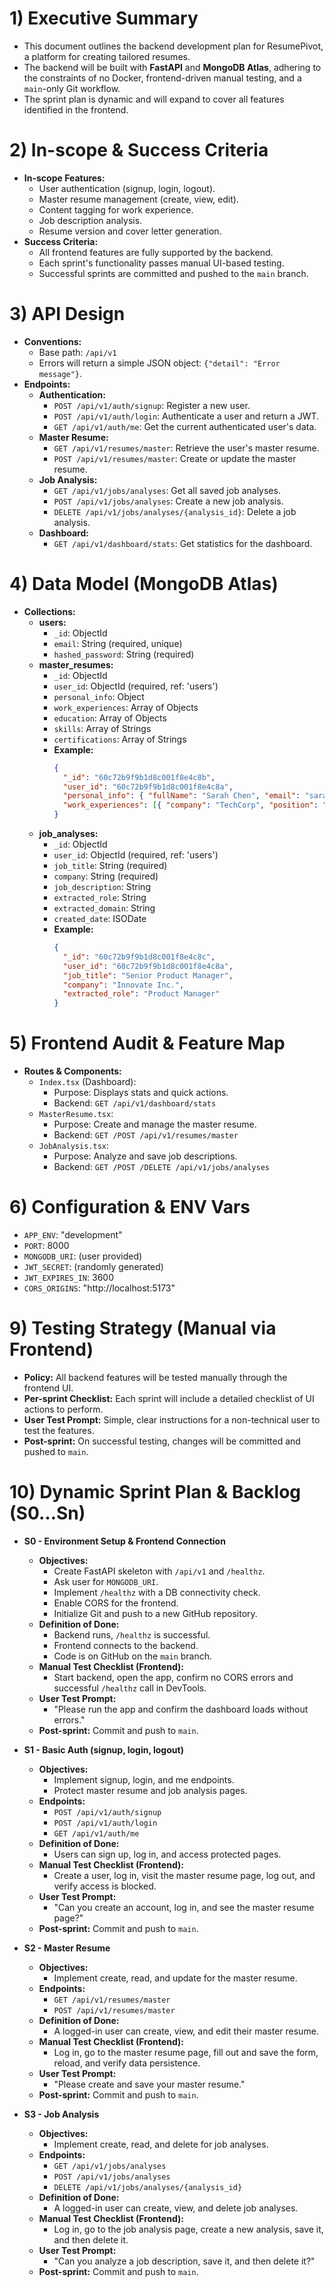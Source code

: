 # 1) Executive Summary
- This document outlines the backend development plan for ResumePivot, a platform for creating tailored resumes.
- The backend will be built with **FastAPI** and **MongoDB Atlas**, adhering to the constraints of no Docker, frontend-driven manual testing, and a `main`-only Git workflow.
- The sprint plan is dynamic and will expand to cover all features identified in the frontend.

# 2) In-scope & Success Criteria
- **In-scope Features:**
  - User authentication (signup, login, logout).
  - Master resume management (create, view, edit).
  - Content tagging for work experience.
  - Job description analysis.
  - Resume version and cover letter generation.
- **Success Criteria:**
  - All frontend features are fully supported by the backend.
  - Each sprint's functionality passes manual UI-based testing.
  - Successful sprints are committed and pushed to the `main` branch.

# 3) API Design
- **Conventions:**
  - Base path: `/api/v1`
  - Errors will return a simple JSON object: `{"detail": "Error message"}`.
- **Endpoints:**
  - **Authentication:**
    - `POST /api/v1/auth/signup`: Register a new user.
    - `POST /api/v1/auth/login`: Authenticate a user and return a JWT.
    - `GET /api/v1/auth/me`: Get the current authenticated user's data.
  - **Master Resume:**
    - `GET /api/v1/resumes/master`: Retrieve the user's master resume.
    - `POST /api/v1/resumes/master`: Create or update the master resume.
  - **Job Analysis:**
    - `GET /api/v1/jobs/analyses`: Get all saved job analyses.
    - `POST /api/v1/jobs/analyses`: Create a new job analysis.
    - `DELETE /api/v1/jobs/analyses/{analysis_id}`: Delete a job analysis.
  - **Dashboard:**
    - `GET /api/v1/dashboard/stats`: Get statistics for the dashboard.

# 4) Data Model (MongoDB Atlas)
- **Collections:**
  - **users:**
    - `_id`: ObjectId
    - `email`: String (required, unique)
    - `hashed_password`: String (required)
  - **master_resumes:**
    - `_id`: ObjectId
    - `user_id`: ObjectId (required, ref: 'users')
    - `personal_info`: Object
    - `work_experiences`: Array of Objects
    - `education`: Array of Objects
    - `skills`: Array of Strings
    - `certifications`: Array of Strings
    - **Example:**
      ```json
      {
        "_id": "60c72b9f9b1d8c001f8e4c8b",
        "user_id": "60c72b9f9b1d8c001f8e4c8a",
        "personal_info": { "fullName": "Sarah Chen", "email": "sarah.chen@example.com" },
        "work_experiences": [{ "company": "TechCorp", "position": "Product Manager", "tags": ["Product Manager", "SaaS"] }]
      }
      ```
  - **job_analyses:**
    - `_id`: ObjectId
    - `user_id`: ObjectId (required, ref: 'users')
    - `job_title`: String (required)
    - `company`: String (required)
    - `job_description`: String
    - `extracted_role`: String
    - `extracted_domain`: String
    - `created_date`: ISODate
    - **Example:**
      ```json
      {
        "_id": "60c72b9f9b1d8c001f8e4c8c",
        "user_id": "60c72b9f9b1d8c001f8e4c8a",
        "job_title": "Senior Product Manager",
        "company": "Innovate Inc.",
        "extracted_role": "Product Manager"
      }
      ```

# 5) Frontend Audit & Feature Map
- **Routes & Components:**
  - `Index.tsx` (Dashboard):
    - Purpose: Displays stats and quick actions.
    - Backend: `GET /api/v1/dashboard/stats`
  - `MasterResume.tsx`:
    - Purpose: Create and manage the master resume.
    - Backend: `GET /POST /api/v1/resumes/master`
  - `JobAnalysis.tsx`:
    - Purpose: Analyze and save job descriptions.
    - Backend: `GET /POST /DELETE /api/v1/jobs/analyses`

# 6) Configuration & ENV Vars
- `APP_ENV`: "development"
- `PORT`: 8000
- `MONGODB_URI`: (user provided)
- `JWT_SECRET`: (randomly generated)
- `JWT_EXPIRES_IN`: 3600
- `CORS_ORIGINS`: "http://localhost:5173"

# 9) Testing Strategy (Manual via Frontend)
- **Policy:** All backend features will be tested manually through the frontend UI.
- **Per-sprint Checklist:** Each sprint will include a detailed checklist of UI actions to perform.
- **User Test Prompt:** Simple, clear instructions for a non-technical user to test the features.
- **Post-sprint:** On successful testing, changes will be committed and pushed to `main`.

# 10) Dynamic Sprint Plan & Backlog (S0…Sn)
- **S0 - Environment Setup & Frontend Connection**
  - **Objectives:**
    - Create FastAPI skeleton with `/api/v1` and `/healthz`.
    - Ask user for `MONGODB_URI`.
    - Implement `/healthz` with a DB connectivity check.
    - Enable CORS for the frontend.
    - Initialize Git and push to a new GitHub repository.
  - **Definition of Done:**
    - Backend runs, `/healthz` is successful.
    - Frontend connects to the backend.
    - Code is on GitHub on the `main` branch.
  - **Manual Test Checklist (Frontend):**
    - Start backend, open the app, confirm no CORS errors and successful `/healthz` call in DevTools.
  - **User Test Prompt:**
    - "Please run the app and confirm the dashboard loads without errors."
  - **Post-sprint:** Commit and push to `main`.

- **S1 - Basic Auth (signup, login, logout)**
  - **Objectives:**
    - Implement signup, login, and me endpoints.
    - Protect master resume and job analysis pages.
  - **Endpoints:**
    - `POST /api/v1/auth/signup`
    - `POST /api/v1/auth/login`
    - `GET /api/v1/auth/me`
  - **Definition of Done:**
    - Users can sign up, log in, and access protected pages.
  - **Manual Test Checklist (Frontend):**
    - Create a user, log in, visit the master resume page, log out, and verify access is blocked.
  - **User Test Prompt:**
    - "Can you create an account, log in, and see the master resume page?"
  - **Post-sprint:** Commit and push to `main`.

- **S2 - Master Resume**
  - **Objectives:**
    - Implement create, read, and update for the master resume.
  - **Endpoints:**
    - `GET /api/v1/resumes/master`
    - `POST /api/v1/resumes/master`
  - **Definition of Done:**
    - A logged-in user can create, view, and edit their master resume.
  - **Manual Test Checklist (Frontend):**
    - Log in, go to the master resume page, fill out and save the form, reload, and verify data persistence.
  - **User Test Prompt:**
    - "Please create and save your master resume."
  - **Post-sprint:** Commit and push to `main`.

- **S3 - Job Analysis**
  - **Objectives:**
    - Implement create, read, and delete for job analyses.
  - **Endpoints:**
    - `GET /api/v1/jobs/analyses`
    - `POST /api/v1/jobs/analyses`
    - `DELETE /api/v1/jobs/analyses/{analysis_id}`
  - **Definition of Done:**
    - A logged-in user can create, view, and delete job analyses.
  - **Manual Test Checklist (Frontend):**
    - Log in, go to the job analysis page, create a new analysis, save it, and then delete it.
  - **User Test Prompt:**
    - "Can you analyze a job description, save it, and then delete it?"
  - **Post-sprint:** Commit and push to `main`.